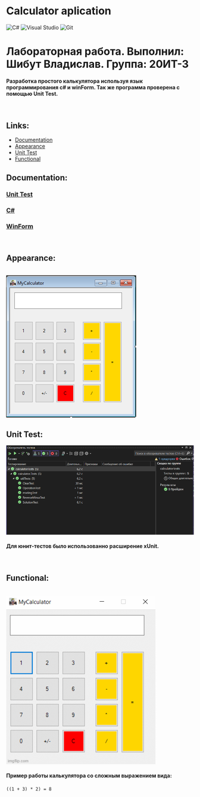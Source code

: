 # Calculator aplication
![C#](https://img.shields.io/badge/c%23-%23239120.svg?style=for-the-badge&logo=c-sharp&logoColor=white)
![Visual Studio](https://img.shields.io/badge/Visual%20Studio-5C2D91.svg?style=for-the-badge&logo=visual-studio&logoColor=white)
![Git](https://img.shields.io/badge/git-%23F05033.svg?style=for-the-badge&logo=git&logoColor=white)
 <br>
# Лабораторная работа. Выполнил: **Шибут Владислав**. Группа: 20ИТ-3

<h4>Разработка простого калькулятора используя язык программирования c# и winForm. Так же программа проверена с помощью Unit Test.</h4>
<br>

## Links:

* [Documentation](#documentation)
* [Appearance](#appearance)
* [Unit Test](#unit-test)
* [Functional](#functional)

## Documentation:

### [Unit Test](https://learn.microsoft.com/en-us/visualstudio/test/unit-test-basics?view=vs-2022)<br>
### [C#](https://learn.microsoft.com/en-us/dotnet/csharp/)<br>
### [WinForm](https://learn.microsoft.com/en-us/dotnet/desktop/winforms/?view=netdesktop-6.0)
<br>

## Appearance:

<br>
<img src="https://raw.githubusercontent.com/grall777/calculatorWinFormLab1Update/master/photo.PNG" alt="https://raw.githubusercontent.com/grall777/calculatorWinFormLab1Update/master/photo.PNG">
<br>

## Unit Test:

<img src="https://raw.githubusercontent.com/grall777/calculatorWinFormLab1Update/master/unitTestsPhoto.PNG" alt="https://raw.githubusercontent.com/grall777/calculatorWinFormLab1Update/master/unitTestsPhoto.PNG">
<h4>Для юнит-тестов было использованно расширение xUnit.</h4>
<br>

## Functional:

<br>
<img src="https://raw.githubusercontent.com/grall777/calculatorWinFormLab1Update/master/6xg8s2.gif" alt="https://raw.githubusercontent.com/grall777/calculatorWinFormLab1Update/master/6xg8s2.gif">
<h4>Пример работы калькулятора со сложным выражением вида:</h4>

```
((1 + 3) * 2) = 8
```
